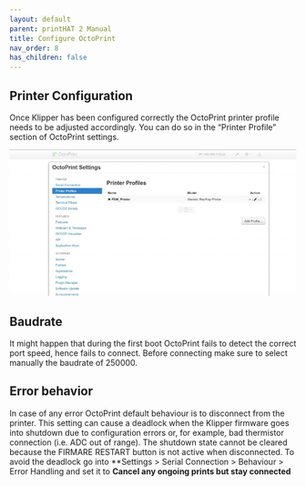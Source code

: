 ```yaml
---
layout: default
parent: printHAT 2 Manual
title: Configure OctoPrint
nav_order: 8
has_children: false
---
```


## Printer Configuration
Once Klipper has been configured correctly the OctoPrint printer profile needs to be adjusted accordingly. You can do so in the “Printer Profile” section of OctoPrint settings.

![octosettings](../assets/img/octo_settings.jpg)


## Baudrate
It might happen that during the first boot OctoPrint fails to detect the correct port speed, hence fails to connect. Before connecting make sure to select manually the baudrate of 250000.

## Error behavior
In case of any error OctoPrint default behaviour is to disconnect from the printer. This setting can cause a deadlock when the Klipper firmware goes into shutdown due to configuration errors or, for example, bad thermistor connection (i.e. ADC out of range). The shutdown state cannot be cleared because the FIRMARE RESTART button is not active when disconnected.
To avoid the deadlock go into **Settings > Serial Connection > Behaviour > Error Handling and set it to **Cancel any ongoing prints but stay connected**
